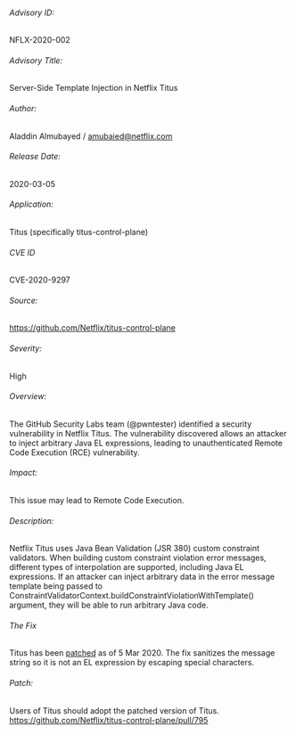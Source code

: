 ###### Advisory ID:
NFLX-2020-002

###### Advisory Title:
Server-Side Template Injection in Netflix Titus

###### Author:
Aladdin Almubayed / amubaied@netflix.com

###### Release Date:
2020-03-05

###### Application:
Titus (specifically titus-control-plane)

###### CVE ID
CVE-2020-9297

###### Source:
https://github.com/Netflix/titus-control-plane

###### Severity:
High

###### Overview:
The GitHub Security Labs team (@pwntester) identified a security vulnerability in Netflix Titus.  The vulnerability discovered allows an attacker to inject arbitrary Java EL expressions, leading to unauthenticated Remote Code Execution (RCE) vulnerability.

###### Impact:
This issue may lead to Remote Code Execution.

###### Description:
Netflix Titus uses Java Bean Validation (JSR 380) custom constraint validators. When building custom constraint violation error messages, different types of interpolation are supported, including Java EL expressions. If an attacker can inject arbitrary data in the error message template being passed to ConstraintValidatorContext.buildConstraintViolationWithTemplate() argument, they will be able to run arbitrary Java code.

###### The Fix
Titus has been [patched](https://github.com/Netflix/titus-control-plane/pull/795) as of 5 Mar 2020. The fix sanitizes the message string so it is not an EL expression by escaping special characters.

###### Patch:
Users of Titus should adopt the patched version of Titus.
https://github.com/Netflix/titus-control-plane/pull/795
